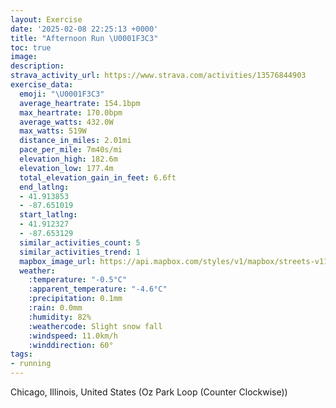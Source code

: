 ```yaml
---
layout: Exercise
date: '2025-02-08 22:25:13 +0000'
title: "Afternoon Run \U0001F3C3"
toc: true
image:
description:
strava_activity_url: https://www.strava.com/activities/13576844903
exercise_data:
  emoji: "\U0001F3C3"
  average_heartrate: 154.1bpm
  max_heartrate: 170.0bpm
  average_watts: 432.0W
  max_watts: 519W
  distance_in_miles: 2.01mi
  pace_per_mile: 7m40s/mi
  elevation_high: 182.6m
  elevation_low: 177.4m
  total_elevation_gain_in_feet: 6.6ft
  end_latlng:
  - 41.913853
  - -87.651019
  start_latlng:
  - 41.912327
  - -87.653129
  similar_activities_count: 5
  similar_activities_trend: 1
  mapbox_image_url: https://api.mapbox.com/styles/v1/mapbox/streets-v11/static/path-5+787af2-1.0(wly~Fvw~uOoAAM%40_%40%3FSBq%40%3FYBc%40ASDiA%3Fi%40Kk%40%3Fq%40BQAq%40FSAwALg%40%40KEEKCq%40%40MJ%5BCQD%3FI%7D%40Ai%40CsABiEE%7DCGa%40CgBFuAEcA%40m%40OiDIGMAoBDmAAy%40%40%7D%40AYECCAGDc%40%3FyAJkAMyDGw%40Aa%40%3FsC%3Fq%40CMCAo%40By%40HiBCeA%40YDIFALFtAA%60CDpLDTRTLBhAK~%40%5DfAFnAMZITBdA%3F%60DMVHr%40LJHh%40E%7C%40AdAI%7C%40Ch%40%3FxEOv%40BrCIvCCJBDFBPC%7C%40DhB%3F%60ADdC),pin-s-s+e5b22e(-87.65324,41.91452),pin-s-f+89ae00(-87.64913000000004,41.91381000000001)/auto/800x800?access_token=pk.eyJ1Ijoiam9zaGJlY2ttYW4iLCJhIjoiY205eWR2aDd1MWZ6djJrbXc4a3M0bWZleiJ9.XiG9OWkNcZk2QzjJbxLB4A
  weather:
    :temperature: "-0.5°C"
    :apparent_temperature: "-4.6°C"
    :precipitation: 0.1mm
    :rain: 0.0mm
    :humidity: 82%
    :weathercode: Slight snow fall
    :windspeed: 11.0km/h
    :winddirection: 60°
tags:
- running
---
```

Chicago, Illinois, United States (Oz Park Loop (Counter Clockwise))
